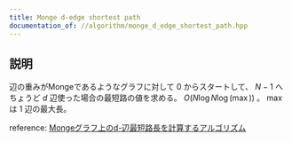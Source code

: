 ```yaml
---
title: Monge d-edge shortest path
documentation_of: //algorithm/monge_d_edge_shortest_path.hpp
---
```


## 説明

辺の重みがMongeであるようなグラフに対して $0$ からスタートして、 $N-1$ へちょうど $d$ 辺使った場合の最短路の値を求める。 $O(N\log N \log (\max))$ 。 $\max$ は $1$ 辺の最大長。

reference: [Mongeグラフ上のd-辺最短路長を計算するアルゴリズム](https://noshi91.github.io/algorithm-encyclopedia/d-edge-shortest-path-monge)